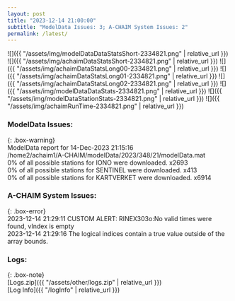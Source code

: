 ```yaml
---
layout: post
title: "2023-12-14 21:00:00"
subtitle: "ModelData Issues: 3; A-CHAIM System Issues: 2"
permalink: /latest/
---
```


![]({{ "/assets/img/modelDataDataStatsShort-2334821.png" | relative_url }})
![]({{ "/assets/img/achaimDataStatsShort-2334821.png" | relative_url }})
![]({{ "/assets/img/achaimDataStatsLong00-2334821.png" | relative_url }})
![]({{ "/assets/img/achaimDataStatsLong01-2334821.png" | relative_url }})
![]({{ "/assets/img/achaimDataStatsLong02-2334821.png" | relative_url }})
![]({{ "/assets/img/modelDataDataStats-2334821.png" | relative_url }})
![]({{ "/assets/img/modelDataStationStats-2334821.png" | relative_url }})
![]({{ "/assets/img/achaimRunTime-2334821.png" | relative_url }})


### ModelData Issues:  
  
{: .box-warning}  
 ModelData report for 14-Dec-2023 21:15:16   
 /home2/achaim1/A-CHAIM/modelData/2023/348/21/modelData.mat   
 0% of all possible stations for IONO were downloaded. x2693   
 0% of all possible stations for SENTINEL were downloaded. x413   
 0% of all possible stations for KARTVERKET were downloaded. x6914   
  
### A-CHAIM System Issues:  
  
{: .box-error}  
2023-12-14 21:29:11 CUSTOM ALERT: RINEX303o:No valid times were found, vIndex is empty  
2023-12-14 21:29:16 The logical indices contain a true value outside of the array bounds.  

### Logs:  
  
{: .box-note}  
[Logs.zip]({{ "/assets/other/logs.zip" | relative_url }})  
[Log Info]({{ "/logInfo" | relative_url }})  
